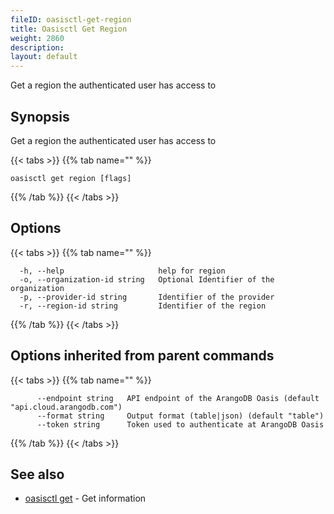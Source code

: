 ```yaml
---
fileID: oasisctl-get-region
title: Oasisctl Get Region
weight: 2860
description: 
layout: default
---
```

Get a region the authenticated user has access to

## Synopsis

Get a region the authenticated user has access to

{{< tabs >}}
{{% tab name="" %}}
```
oasisctl get region [flags]
```
{{% /tab %}}
{{< /tabs >}}

## Options

{{< tabs >}}
{{% tab name="" %}}
```
  -h, --help                     help for region
  -o, --organization-id string   Optional Identifier of the organization
  -p, --provider-id string       Identifier of the provider
  -r, --region-id string         Identifier of the region
```
{{% /tab %}}
{{< /tabs >}}

## Options inherited from parent commands

{{< tabs >}}
{{% tab name="" %}}
```
      --endpoint string   API endpoint of the ArangoDB Oasis (default "api.cloud.arangodb.com")
      --format string     Output format (table|json) (default "table")
      --token string      Token used to authenticate at ArangoDB Oasis
```
{{% /tab %}}
{{< /tabs >}}

## See also

* [oasisctl get]()	 - Get information

